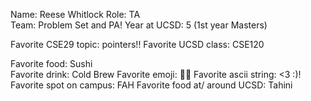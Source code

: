 Name: Reese Whitlock
Role: TA  
Team: Problem Set and PA!
Year at UCSD: 5 (1st year Masters)

Favorite CSE29 topic: pointers!! 
Favorite UCSD class: CSE120

Favorite food: Sushi  
Favorite drink: Cold Brew
Favorite emoji: 🧚‍♀️
Favorite ascii string: <3 :)!
Favorite spot on campus: FAH
Favorite food at/ around UCSD: Tahini
